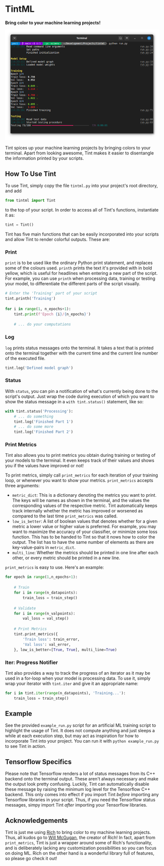 # TintML

**Bring color to your machine learning projects!**

![](https://raw.githubusercontent.com/verrannt/tintml/main/assets/tintml-screenshot-3.png)

Tint spices up your machine learning projects by bringing colors to your terminal. Apart from looking awesome, Tint makes it easier to disentangle the information printed by your scripts.


## How To Use Tint

To use Tint, simply copy the file `tintml.py` into your project's root directory, and add

```py
from tintml import Tint
```

to the top of your script. In order to access all of Tint's functions, instantiate it as:

```py
tint = Tint()
```

Tint has five main functions that can be easily incorporated into your scripts and allow Tint to render colorful outputs. These are:

### Print

`print` is to be used like the ordinary Python print statement, and replaces some of the colours used. `printh` prints the text it's provided with in bold yellow, which is useful for headlines when entering a new part of the script. For example, you can use `printh` when processing data, training or testing your model, to differentiate the different parts of the script visually. 

```py
# Enter the 'Training' part of your script
tint.printh('Training')

for i in range(1, n_epochs+1):
    tint.print(f'Epoch {i}/{n_epochs}')

    # ... do your computations
```

### Log

`log` prints status messages onto the terminal. It takes a text that is printed onto the terminal together with the current time and the current line number of the executed file.

```py
tint.log('Defined model graph')
```

### Status

With `status`, you can pin a notification of what's currently being done to the script's output. Just wrap the code during execution of which you want to show the status message in a `with tint.status()` statement, like so:

```py
with tint.status('Processing'):
    # ... do something
    tint.log('Finished Part 1')
    # ... do some more
    tint.log('Finished Part 2')
```

### Print Metrics

Tint also allows you to print metrics you obtain during training or testing of your models to the terminal. It even keeps track of their values and shows you if the values have improved or not!

To print metrics, simply call `print_metrics` for each iteration of your training loop, or whenever you want to show your metrics. `print_metrics` accepts three arguments:

* `metric_dict`: This is a dictionary denoting the metrics you want to print. The keys will be names as shown in the terminal, and the values the corresponding values of the respective metric. Tint automatically keeps track internally whether the metric has improved or worsened as compared to the last time `print_metrics` was called.
* `low_is_better`: A list of boolean values that denotes whether for a given metric a lower value or higher value is preferred. For example, you may want to maximize the accuracy of your classifier, or minimize some loss function. This has to be handed to Tint so that it nows how to color the output. The list has to have the same number of elements as there are key-value-pairs in `metric_dict`.
* `multi_line`: Whether the metrics should be printed in one line after each other, or every metric should be printed in a new line.

`print_metrics` is easy to use. Here's an example:

```py
for epoch in range(1,n_epochs+1):

    # Train
    for i in range(n_datapoints):
        train_loss = train_step()
    
    # Validate
    for i in range(n_valpoints):
        val_loss = val_step()

    # Print Metrics
    tint.print_metrics({
        'Train loss': train_error,
        'Val loss': val_error,
    }, low_is_better=[True, True], multi_line=True)
```

### Iter: Progress Notifier

Tint also provides a way to track the progress of an iterator as it may be used in a for-loop when your model is processing data. To use it, simply wrap your iterator with `tint.iter` and give it an appropriate name:

```py
for i in tint.iter(range(n_datapoints), 'Training...'):
    train_loss = train_step()
```

## Example

See the provided `example_run.py` script for an artificial ML training script to highlight the usage of Tint. It does not compute anything and just sleeps a while at each execution step, but may act as inspiration for how to incorporate Tint into your project. You can run it with `python example_run.py` to see Tint in action.

## Tensorflow Specifics

Please note that Tensorflow renders a lot of status messages from its C++ backend onto the terminal output. These aren't always necessary and make the output look pretty confusing. Luckily, Tint can automatically disable these message by raising the minimum log level for the Tensorflow C++ backend. This only comes into effect if you import Tint *before* importing any Tensorflow libraries in your script. Thus, if you need the Tensorflow status messages, simpy import Tint *after* importing your Tensorflow libraries.

## Acknowledgements

Tint is just me using [Rich](https://github.com/willmcgugan/rich) to bring color to my machine learning projects. Thus, all kudos go to [Will McGugan](https://github.com/willmcgugan), the creator of Rich! In fact, apart from `print_metrics`, Tint is just a wrapper around some of Rich's functionality, and is deliberately lacking any customization possibilities so you can focus on doing ML. Rich on the other hand is a wonderful library full of features, so please go check it out!